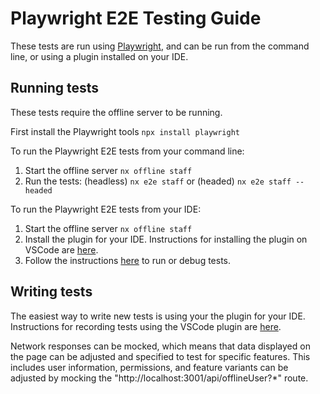 # Playwright E2E Testing Guide

These tests are run using [Playwright](https://playwright.dev/), and can be run from the command line, or using a plugin installed on your IDE.

## Running tests

These tests require the offline server to be running.

First install the Playwright tools
`npx install playwright`

To run the Playwright E2E tests from your command line:

1. Start the offline server `nx offline staff`
1. Run the tests: (headless) `nx e2e staff` or (headed) `nx e2e staff --headed`

To run the Playwright E2E tests from your IDE:

1. Start the offline server `nx offline staff`
1. Install the plugin for your IDE. Instructions for installing the plugin on VSCode are [here](https://playwright.dev/docs/getting-started-vscode).
1. Follow the instructions [here](https://playwright.dev/docs/getting-started-vscode) to run or debug tests.

## Writing tests

The easiest way to write new tests is using your the plugin for your IDE. Instructions for recording tests using the VSCode plugin are [here](https://playwright.dev/docs/getting-started-vscode#record-a-new-test).

Network responses can be mocked, which means that data displayed on the page can be adjusted and specified to test for specific features. This includes user information, permissions, and feature variants can be adjusted by mocking the "http://localhost:3001/api/offlineUser?\*" route.
